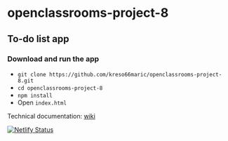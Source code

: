# openclassrooms-project-8

## To-do list app

### Download and run the app

- `git clone https://github.com/kreso66maric/openclassrooms-project-8.git`
- `cd openclassrooms-project-8`
- `npm install`
- Open `index.html`


Technical documentation: [wiki](https://github.com/kreso66maric/oc-project-8/wiki)


[![Netlify Status](https://api.netlify.com/api/v1/badges/ae13d0f7-5bb9-41ad-962a-156ab686fa2b/deploy-status)](https://app.netlify.com/sites/todo-list-oc/deploys)


